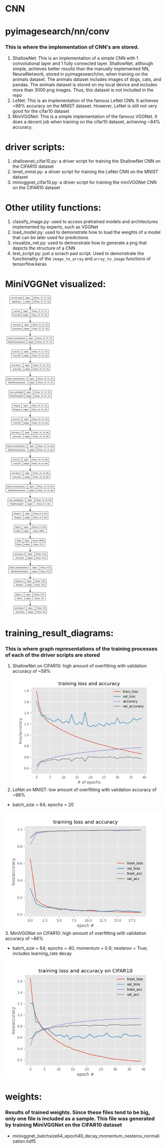 # CNN
# pyimagesearch/nn/conv
### This is where the implementation of CNN's are stored.
1. ShallowNet: This is an implementation of a simple CNN with 1 convolutional layer and 1 fully connected layer.  ShallowNet, although simple, achieves better results than the manually implemented NN, NeuralNetwork, stored in pyimagesearch/nn, when training on the animals dataset. The animals dataset includes images of dogs, cats, and pandas. The animals dataset is stored on my local device and includes more than 3000 png images. Thus, this dataset is not included in the repo
2. LeNet: This is an implementation of the famous LeNet CNN. It achieves ~98% accuracy on the MNIST dataset. However, LeNet is still not very good for the cifar10 dataset
3. MiniVGGNet: This is a simple implementation of the famous VGGNet. It does a decent job when training on the cifar10 dataset, achieving ~84% accuracy.

# driver scripts:
1. shallownet_cifar10.py: a driver script for training the ShallowNet CNN on the CIFAR10 dataset 
2. lenet_mnist.py: a driver script for training the LeNet CNN on the MNIST dataset
3. minivggnet_cifar10.py: a driver script for training the miniVGGNet CNN on the CIFAR10 dataset 

# Other utility functions:
1. classify_image.py: used to access pretrained models and architectures implemented by experts, such as VGGNet
2. load_model.py: used to demonstrate how to load the weights of a model that can be later used for predictions
3. visualize_net.py: used to demonstrate how to generate a png that depicts the structure of a CNN
4. test_script.py: just a scrach pad script. Used to demonstrate the functionality of the `image_to_array` and `array_to_image` functions of tensorflow.keras

# MiniVGGNet visualized:
![Screenshot](MiniVGGArchitecture.png)

# training_result_diagrams:
### This is where graph representations of the training processes of each of the driver scripts are stored
1. ShallowNet on CIFAR10: high amount of overfitting with validation accuracy of ~58%
![Screenshot](training_result_diagrams/shallownet_cifar10.png)
2. LeNet on MNIST: low amount of overfitting with validation accuracy of ~98%
- batch_size = 64; epochs = 20

![Screenshot](training_result_diagrams/lenet_batchsize64_epochs20.png)
3. MiniVGGNet on CIFAR10: high amount of overfitting with validation accuracy of ~86%
- batch_size = 64; epochs = 40; momentum = 0.9; nesterov = True; includes learning_rate decay

![Screenshot](training_result_diagrams/minivggnet_batchsize64_epochs40_decay_momentum_nesterov_normalization.png)

# weights:
### Results of trained weights. Since these files tend to be big, only one file is included as a sample. This file was generated by training MiniVGGNet on the CIFAR10 dataset
- minivggnet_batchsize64_epoch40_decay_momentum_nesterov_normalization.hdf5